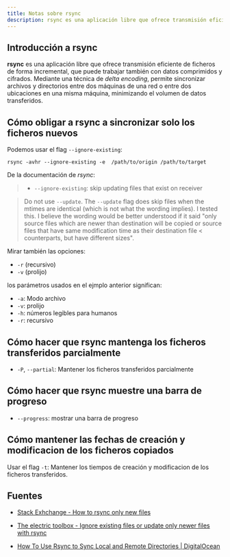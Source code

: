 ```yaml
---
title: Notas sobre rsync
description: rsync es una aplicación libre que ofrece transmisión eficiente de ficheros
---
```


## Introducción a rsync

**rsync** es una aplicación libre que ofrece transmisión eficiente de ficheros
de forma incremental, que puede trabajar también con datos comprimidos y cifrados.
Mediante una técnica de _delta encoding_, permite sincronizar archivos y
directorios entre dos máquinas de una red o entre dos ubicaciones en una misma
máquina, minimizando el volumen de datos transferidos.

## Cómo obligar a rsync a sincronizar solo los ficheros nuevos

Podemos usar el flag `--ignore-existing`:

```shell
rsync -avhr --ignore-existing -e  /path/to/origin /path/to/target
```

De la documentación de _rsync_:

> - `--ignore-existing`: skip updating files that exist on receiver

> Do not use `--update`. The `--update` flag does skip files when the mtimes are identical
> (which is not what the wording implies). I tested this. I believe the wording would be
> better understood if it said "only source files which are newer than destination will be
> copied or source files that have same modification time as their destination file
< counterparts, but have different sizes". 

Mirar también las opciones:

- `-r` (recursivo)
- `-v` (prolijo)

los parámetros usados en el ejmplo anterior significan:

- `-a`: Modo archivo
- `-v`: prolijo
- `-h`: números legibles para humanos
- `-r`: recursivo

## Cómo hacer que rsync mantenga los ficheros transferidos parcialmente

- `-P`, `--partial`: Mantener los ficheros transferidos parcialmente

## Cómo hacer que rsync muestre una barra de progreso

- `--progress`: mostrar una barra de progreso

## Cómo mantener las fechas de creación y modificacion de los ficheros copiados

Usar el flag `-t`: Mantener los tiempos de creación y modificacion de los ficheros transferidos.

## Fuentes

 - [Stack Exhchange - How to rsync only new files](https://unix.stackexchange.com/questions/67539/how-to-rsync-only-new-files)

- [The electric toolbox - Ignore existing files or update only newer files with rsync](https://electrictoolbox.com/rsync-ignore-existing-update-newer/)

 - [How To Use Rsync to Sync Local and Remote Directories  | DigitalOcean](https://www.digitalocean.com/community/tutorials/how-to-use-rsync-to-sync-local-and-remote-directories)
